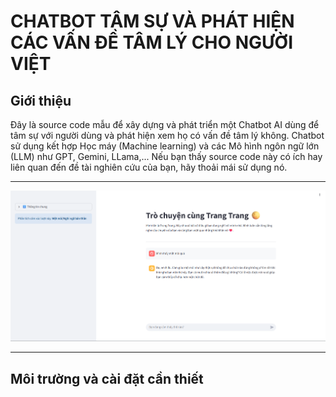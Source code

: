 # CHATBOT TÂM SỰ VÀ PHÁT HIỆN CÁC VẤN ĐỀ TÂM LÝ CHO NGƯỜI VIỆT 
## Giới thiệu 
Đây là source code mẫu để xây dựng và phát triển một Chatbot AI dùng để tâm sự với người dùng và phát hiện xem họ có vấn đề tâm lý không. Chatbot sử dụng kết hợp Học máy (Machine learning) và các Mô hình ngôn ngữ lớn (LLM) như GPT, Gemini, LLama,... Nếu bạn thấy source code này có ích hay liên quan đến đề tài nghiên cứu của bạn, hãy thoải mái sử dụng nó. 

---
![Giao diện chatbot](./chatbot-template.png)

---
## Môi trường và cài đặt cần thiết
